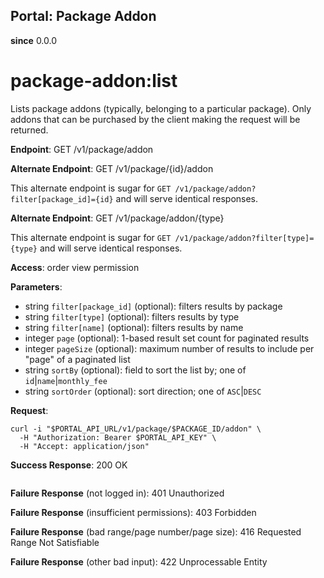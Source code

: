 Portal: Package Addon
---------------------

**since** 0.0.0

package-addon:list
==================

Lists package addons (typically, belonging to a particular package). 
Only addons that can be purchased by the client making the request will be returned.

**Endpoint**:  GET /v1/package/addon

**Alternate Endpoint**:  GET /v1/package/{id}/addon

This alternate endpoint is sugar for `GET /v1/package/addon?filter[package_id]={id}` and will serve identical responses.

**Alternate Endpoint**:  GET /v1/package/addon/{type}

This alternate endpoint is sugar for `GET /v1/package/addon?filter[type]={type}` and will serve identical responses.

**Access**: order view permission

**Parameters**:
- string `filter[package_id]` (optional): filters results by package
- string `filter[type]` (optional): filters results by type
- string `filter[name]` (optional): filters results by name
- integer `page` (optional): 1-based result set count for paginated results
- integer `pageSize` (optional): maximum number of results to include per "page" of a paginated list
- string `sortBy` (optional): field to sort the list by; one of `id`|`name`|`monthly_fee`
- string `sortOrder` (optional): sort direction; one of `ASC`|`DESC`

**Request**:
```
curl -i "$PORTAL_API_URL/v1/package/$PACKAGE_ID/addon" \
  -H "Authorization: Bearer $PORTAL_API_KEY" \
  -H "Accept: application/json"
```

**Success Response**: 200 OK
```
```

**Failure Response** (not logged in): 401 Unauthorized

**Failure Response** (insufficient permissions): 403 Forbidden

**Failure Response** (bad range/page number/page size): 416 Requested Range Not Satisfiable

**Failure Response** (other bad input): 422 Unprocessable Entity
